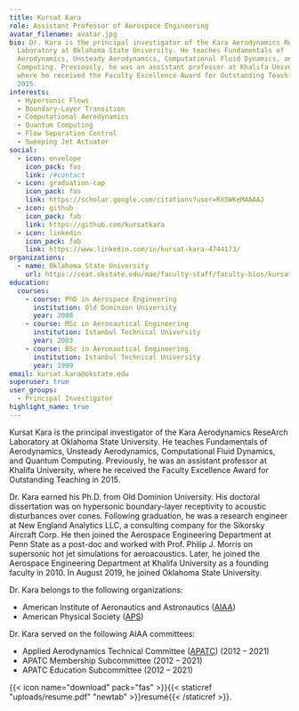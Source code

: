 ```yaml
---
title: Kursat Kara
role: Assistant Professor of Aerospace Engineering
avatar_filename: avatar.jpg
bio: Dr. Kara is the principal investigator of the Kara Aerodynamics Research
  Laboratory at Oklahoma State University. He teaches Fundamentals of
  Aerodynamics, Unsteady Aerodynamics, Computational Fluid Dynamics, and Quantum
  Computing. Previously, he was an assistant professor at Khalifa University,
  where he received the Faculty Excellence Award for Outstanding Teaching in
  2015.
interests:
  - Hypersonic Flows
  - Boundary-Layer Transition
  - Computational Aerodynamics
  - Quantum Computing
  - Flow Separation Control
  - Sweeping Jet Actuator
social:
  - icon: envelope
    icon_pack: fas
    link: /#contact
  - icon: graduation-cap
    icon_pack: fas
    link: https://scholar.google.com/citations?user=RXSWKeMAAAAJ
  - icon: github
    icon_pack: fab
    link: https://github.com/kursatkara
  - icon: linkedin
    icon_pack: fab
    link: https://www.linkedin.com/in/kursat-kara-4744173/
organizations:
  - name: Oklahoma State University
    url: https://ceat.okstate.edu/mae/faculty-staff/faculty-bios/kursat-kara.html
education:
  courses:
    - course: PhD in Aerospace Engineering
      institution: Old Dominion University
      year: 2008
    - course: MSc in Aeronautical Engineering
      institution: Istanbul Technical University
      year: 2003
    - course: BSc in Aeronautical Engineering
      institution: Istanbul Technical University
      year: 1999
email: kursat.kara@okstate.edu
superuser: true
user_groups:
  - Principal Investigator
highlight_name: true
---
```

Kursat Kara is the principal investigator of the Kara Aerodynamics ReseArch Laboratory at Oklahoma State University. He teaches Fundamentals of Aerodynamics, Unsteady Aerodynamics, Computational Fluid Dynamics, and Quantum Computing. Previously, he was an assistant professor at Khalifa University, where he received the Faculty Excellence Award for Outstanding Teaching in 2015.



Dr. Kara earned his Ph.D. from Old Dominion University. His doctoral dissertation was on hypersonic boundary-layer receptivity to acoustic disturbances over cones. Following graduation, he was a research engineer at New England Analytics LLC, a consulting company for the Sikorsky Aircraft Corp. He then joined the Aerospace Engineering Department at Penn State as a post-doc and worked with Prof. Philip J. Morris on supersonic hot jet simulations for aeroacoustics. Later, he joined the Aerospace Engineering Department at Khalifa University as a founding faculty in 2010. In August 2019, he joined Oklahoma State University.



Dr. Kara belongs to the following organizations:
* American Institute of Aeronautics and Astronautics ([AIAA](https://www.aiaa.org/))
* American Physical Society ([APS](https://www.aps.org/))

Dr. Kara served on the following AIAA committees:
* Applied Aerodynamics Technical Committee ([APATC](https://engage.aiaa.org/aerospace-sciences/communities/community-home?CommunityKey=290711b5-6db8-464c-a6a7-4a55102f18fd)) (2012 – 2021)
* APATC Membership Subcommittee (2012 – 2021)
* APATC Education Subcommittee (2012 – 2021)

{{< icon name="download" pack="fas" >}}{{< staticref "uploads/resume.pdf" "newtab" >}}resumé{{< /staticref >}}.
